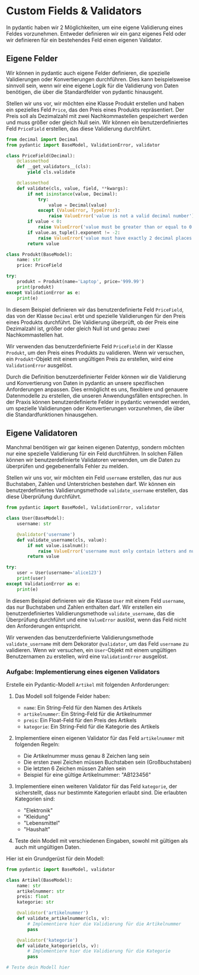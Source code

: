 # Custom Fields & Validators

In pydantic haben wir 2 Möglichkeiten, um eine eigene Validierung eines Feldes vorzunehmen. Entweder definieren wir ein ganz eigenes Feld oder wir definieren für ein bestehendes Feld einen eigenen Validator.


## Eigene Felder

Wir können in pydantic auch eigene Felder definieren, die spezielle Validierungen oder Konvertierungen durchführen. Dies kann beispielsweise sinnvoll sein, wenn wir eine eigene Logik für die Validierung von Daten benötigen, die über die Standardfelder von pydantic hinausgeht. 

Stellen wir uns vor, wir möchten eine Klasse Produkt erstellen und haben ein spezielles Feld `Price`, das den Preis eines Produkts repräsentiert. Der Preis soll als Dezimalzahl mit zwei Nachkommastellen gespeichert werden und muss größer oder gleich Null sein. Wir können ein benutzerdefiniertes Feld `PriceField` erstellen, das diese Validierung durchführt.

```python
from decimal import Decimal
from pydantic import BaseModel, ValidationError, validator

class PriceField(Decimal):
    @classmethod
    def __get_validators__(cls):
        yield cls.validate

    @classmethod
    def validate(cls, value, field, **kwargs):
        if not isinstance(value, Decimal):
            try:
                value = Decimal(value)
            except (ValueError, TypeError):
                raise ValueError('value is not a valid decimal number')
        if value < 0:
            raise ValueError('value must be greater than or equal to 0')
        if value.as_tuple().exponent != -2:
            raise ValueError('value must have exactly 2 decimal places')
        return value

class Produkt(BaseModel):
    name: str
    price: PriceField

try:
    produkt = Produkt(name='Laptop', price='999.99')
    print(produkt)
except ValidationError as e:
    print(e)
```

In diesem Beispiel definieren wir das benutzerdefinierte Feld `PriceField`, das von der Klasse `Decimal` erbt und spezielle Validierungen für den Preis eines Produkts durchführt. Die Validierung überprüft, ob der Preis eine Dezimalzahl ist, größer oder gleich Null ist und genau zwei Nachkommastellen hat.

Wir verwenden das benutzerdefinierte Feld `PriceField` in der Klasse `Produkt`, um den Preis eines Produkts zu validieren. Wenn wir versuchen, ein `Produkt`-Objekt mit einem ungültigen Preis zu erstellen, wird eine `ValidationError` ausgelöst.

Durch die Definition benutzerdefinierter Felder können wir die Validierung und Konvertierung von Daten in pydantic an unsere spezifischen Anforderungen anpassen. Dies ermöglicht es uns, flexiblere und genauere Datenmodelle zu erstellen, die unseren Anwendungsfällen entsprechen.
In der Praxis können benutzerdefinierte Felder in pydantic verwendet werden, um spezielle Validierungen oder Konvertierungen vorzunehmen, die über die Standardfunktionen hinausgehen.

## Eigene Validatoren

Manchmal benötigen wir gar keinen eigenen Datentyp, sondern möchten nur eine spezielle Validierung für ein Feld durchführen. In solchen Fällen können wir benutzerdefinierte Validatoren verwenden, um die Daten zu überprüfen und gegebenenfalls Fehler zu melden.

Stellen wir uns vor, wir möchten ein Feld `username` erstellen, das nur aus Buchstaben, Zahlen und Unterstrichen bestehen darf. Wir können ein benutzerdefiniertes Validierungsmethode `validate_username` erstellen, das diese Überprüfung durchführt.

```python
from pydantic import BaseModel, ValidationError, validator

class User(BaseModel):
    username: str

    @validator('username')
    def validate_username(cls, value):
        if not value.isalnum():
            raise ValueError('username must only contain letters and numbers')
        return value

try:
    user = User(username='alice123')
    print(user)
except ValidationError as e:
    print(e)
```

In diesem Beispiel definieren wir die Klasse `User` mit einem Feld `username`, das nur Buchstaben und Zahlen enthalten darf. Wir erstellen ein benutzerdefiniertes Validierungsmethode `validate_username`, das die Überprüfung durchführt und eine `ValueError` auslöst, wenn das Feld nicht den Anforderungen entspricht.

Wir verwenden das benutzerdefinierte Validierungsmethode `validate_username` mit dem Dekorator `@validator`, um das Feld `username` zu validieren. Wenn wir versuchen, ein `User`-Objekt mit einem ungültigen Benutzernamen zu erstellen, wird eine `ValidationError` ausgelöst.

### Aufgabe: Implementierung eines eigenen Validators

Erstelle ein Pydantic-Modell `Artikel` mit folgenden Anforderungen:

1. Das Modell soll folgende Felder haben:
    - `name`: Ein String-Feld für den Namen des Artikels
    - `artikelnummer`: Ein String-Feld für die Artikelnummer
    - `preis`: Ein Float-Feld für den Preis des Artikels
    - `kategorie`: Ein String-Feld für die Kategorie des Artikels

2. Implementiere einen eigenen Validator für das Feld `artikelnummer` mit folgenden Regeln:
    - Die Artikelnummer muss genau 8 Zeichen lang sein
    - Die ersten zwei Zeichen müssen Buchstaben sein (Großbuchstaben)
    - Die letzten 6 Zeichen müssen Zahlen sein
    - Beispiel für eine gültige Artikelnummer: "AB123456"

3. Implementiere einen weiteren Validator für das Feld `kategorie`, der sicherstellt, dass nur bestimmte Kategorien erlaubt sind. Die erlaubten Kategorien sind:
    - "Elektronik"
    - "Kleidung"
    - "Lebensmittel"
    - "Haushalt"

4. Teste dein Modell mit verschiedenen Eingaben, sowohl mit gültigen als auch mit ungültigen Daten.

Hier ist ein Grundgerüst für dein Modell:

```python
from pydantic import BaseModel, validator

class Artikel(BaseModel):
    name: str
    artikelnummer: str
    preis: float
    kategorie: str

    @validator('artikelnummer')
    def validate_artikelnummer(cls, v):
        # Implementiere hier die Validierung für die Artikelnummer
        pass

    @validator('kategorie')
    def validate_kategorie(cls, v):
        # Implementiere hier die Validierung für die Kategorie
        pass

# Teste dein Modell hier
```